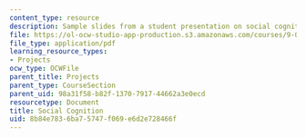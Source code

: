 ```yaml
---
content_type: resource
description: Sample slides from a student presentation on social cognition.
file: https://ol-ocw-studio-app-production.s3.amazonaws.com/courses/9-012-the-brain-and-cognitive-sciences-ii-spring-2006/8b84e7836ba75747f069e6d2e728466f_ntwarog_presenta.pdf
file_type: application/pdf
learning_resource_types:
- Projects
ocw_type: OCWFile
parent_title: Projects
parent_type: CourseSection
parent_uid: 98a31f58-b82f-1370-7917-44662a3e0ecd
resourcetype: Document
title: Social Cognition
uid: 8b84e783-6ba7-5747-f069-e6d2e728466f
---
```

